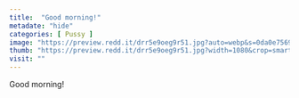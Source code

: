 ```yaml
---
title:  "Good morning!"
metadate: "hide"
categories: [ Pussy ]
image: "https://preview.redd.it/drr5e9oeg9r51.jpg?auto=webp&s=0da0e7569cc1191d7eed0fea867758019a445903"
thumb: "https://preview.redd.it/drr5e9oeg9r51.jpg?width=1080&crop=smart&auto=webp&s=d3acb3359a5189540e812f8f96ba034802e792ac"
visit: ""
---
```

Good morning!
